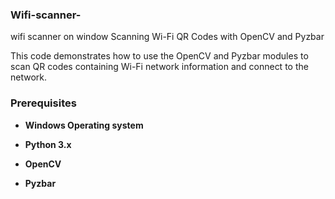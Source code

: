### Wifi-scanner-
wifi scanner on window
Scanning Wi-Fi QR Codes with OpenCV and Pyzbar 

This code demonstrates how to use the OpenCV and Pyzbar modules to scan QR codes containing Wi-Fi network information and connect to the network.

### Prerequisites

- **Windows Operating system**
- **Python 3.x**

- **OpenCV**

- **Pyzbar**
